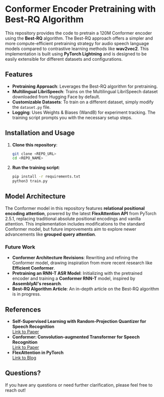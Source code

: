 # Conformer Encoder Pretraining with Best-RQ Algorithm

This repository provides the code to pretrain a 120M Conformer encoder using the **Best-RQ** algorithm. The Best-RQ approach offers a simpler and more compute-efficient pretraining strategy for audio speech language models compared to contrastive learning methods like **wav2vec2**. This implementation is built using **PyTorch Lightning** and is designed to be easily extensible for different datasets and configurations.

## Features
- **Pretraining Approach**: Leverages the Best-RQ algorithm for pretraining.
- **Multilingual LibriSpeech**: Trains on the Multilingual LibriSpeech dataset downloaded from Hugging Face by default.
- **Customizable Datasets**: To train on a different dataset, simply modify the `dataset.py` file.
- **Logging**: Uses Weights & Biases (WandB) for experiment tracking. The training script prompts you with the necessary setup steps.

## Installation and Usage

1. **Clone this repository**:
   ```bash
   git clone <REPO_URL>
   cd <REPO_NAME>
2. **Run the training script**:
    ```bash
    pip install -r requirements.txt
    python3 train.py

## Model Architecture

The Conformer model in this repository features **relational positional encoding attention**, powered by the latest **FlexAttention API** from PyTorch 2.5.1, replacing traditional absolute positional encodings and vanilla attention. This implementation includes modifications to the standard Conformer model, but future improvements aim to explore newer advancements like **grouped query attention**.

### Future Work

- **Conformer Architecture Revisions**: Rewriting and refining the Conformer model, drawing inspiration from more recent research like **Efficient Conformer**.
- **Pretraining an RNN-T ASR Model**: Initializing with the pretrained encoder and training a **Conformer RNN-T** model, inspired by **AssemblyAI's research**.
- **Best-RQ Algorithm Article**: An in-depth article on the Best-RQ algorithm is in progress.

## References

- **Self-Supervised Learning with Random-Projection Quantizer for Speech Recognition**  
  [Link to Paper](https://arxiv.org/pdf/2202.01855)
- **Conformer: Convolution-augmented Transformer for Speech Recognition**  
  [Link to Paper](https://arxiv.org/pdf/2005.08100)
- **FlexAttention in PyTorch**  
  [Link to Blog](https://pytorch.org/blog/flexattention/)

## Questions?

If you have any questions or need further clarification, please feel free to reach out!
